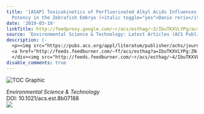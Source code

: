 ```yaml
---
title: '[ASAP] Toxicokinetics of Perfluorinated Alkyl Acids Influences Their Toxic
  Potency in the Zebrafish Embryo (<italic toggle="yes">Danio rerio</italic>)'
date: '2019-03-19'
linkTitle: http://feedproxy.google.com/~r/acs/esthag/~3/IbuTKXVLYPg/acs.est.8b07188
source: 'Environmental Science & Technology: Latest Articles (ACS Publications)'
description: |-
  <p><img src="https://pubs.acs.org/appl/literatum/publisher/achs/journals/content/esthag/0/esthag.ahead-of-print/acs.est.8b07188/20190319/images/medium/es-2018-07188u_0001.gif" alt="TOC Graphic"/></p><div><cite>Environmental Science & Technology</cite></div><div>DOI: 10.1021/acs.est.8b07188</div><div class="feedflare">
  <a href="http://feeds.feedburner.com/~ff/acs/esthag?a=IbuTKXVLYPg:ZN-Ym37qOgU:yIl2AUoC8zA"><img src="http://feeds.feedburner.com/~ff/acs/esthag?d=yIl2AUoC8zA" border="0"></img></a>
  </div><img src="http://feeds.feedburner.com/~r/acs/esthag/~4/IbuTKXVLYPg" height="1" width="1" ...
disable_comments: true
---
```

<p><img src="https://pubs.acs.org/appl/literatum/publisher/achs/journals/content/esthag/0/esthag.ahead-of-print/acs.est.8b07188/20190319/images/medium/es-2018-07188u_0001.gif" alt="TOC Graphic"/></p><div><cite>Environmental Science & Technology</cite></div><div>DOI: 10.1021/acs.est.8b07188</div><div class="feedflare">
<a href="http://feeds.feedburner.com/~ff/acs/esthag?a=IbuTKXVLYPg:ZN-Ym37qOgU:yIl2AUoC8zA"><img src="http://feeds.feedburner.com/~ff/acs/esthag?d=yIl2AUoC8zA" border="0"></img></a>
</div><img src="http://feeds.feedburner.com/~r/acs/esthag/~4/IbuTKXVLYPg" height="1" width="1" ...
